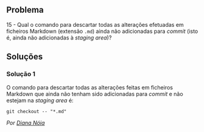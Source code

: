 ## Problema

15 - Qual o comando para descartar todas as alterações efetuadas em ficheiros
Markdown (extensão `.md`) ainda não adicionadas para _commit_ (isto é, ainda
não adicionadas à _staging area_)?

## Soluções 

### Solução 1

O comando para descartar todas as alterações feitas em ficheiros Markdown
que ainda não tenham sido adicionadas para _commit_ e não estejam na
_staging area_ é:

```
git checkout -- "*.md"
```

*Por [Diana Nóia](https://github.com/DianaNoia)*